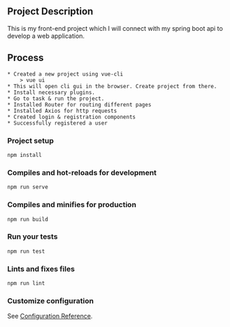 ## Project Description 
This is my front-end project which I will connect with my spring boot api to develop a web application.

## Process
    * Created a new project using vue-cli
        > vue ui
    * This will open cli gui in the browser. Create project from there.
    * Install necessary plugins.
    * Go to task & run the project.
    * Installed Router for routing different pages
    * Installed Axios for http requests
    * Created login & registration components
    * Successfully registered a user


    
### Project setup
```
npm install
```
### Compiles and hot-reloads for development
```
npm run serve
```
### Compiles and minifies for production
```
npm run build
```
### Run your tests
```
npm run test
```
### Lints and fixes files
```
npm run lint
```
### Customize configuration
See [Configuration Reference](https://cli.vuejs.org/config/).
